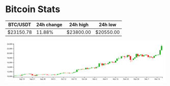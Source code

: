# Bitcoin Stats

BTC/USDT|24h change|24h high|24h low|
|---|---|---|---|
|$23150.78|11.88%|$23800.00|$20550.00|

<img src="./chart.svg">
